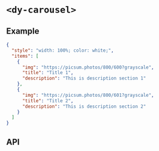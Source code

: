 # `<dy-carousel>`

## Example

<gbp-example name="dy-carousel" src="https://jspm.dev/duoyun-ui/elements/carousel">

```json
{
  "style": "width: 100%; color: white;",
  "items": [
    {
      "img": "https://picsum.photos/800/600?grayscale",
      "title": "Title 1",
      "description": "This is description section 1"
    },
    {
      "img": "https://picsum.photos/800/601?grayscale",
      "title": "Title 2",
      "description": "This is description section 2"
    }
  ]
}
```

</gbp-example>

## API

<gbp-api src="/src/elements/carousel.ts"></gbp-api>
